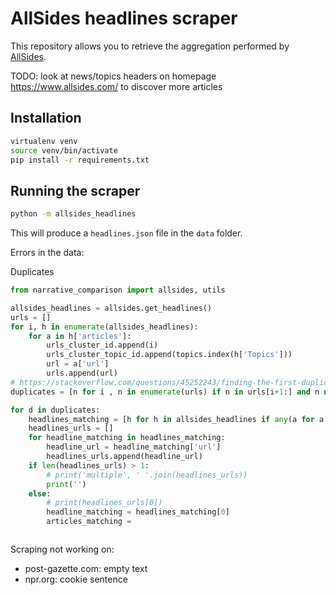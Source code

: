 # AllSides headlines scraper

This repository allows you to retrieve the aggregation performed by [AllSides](https://www.allsides.com/story/admin).

TODO:
look at news/topics headers on homepage https://www.allsides.com/ to discover more articles

## Installation

```bash
virtualenv venv
source venv/bin/activate
pip install -r requirements.txt
```

## Running the scraper

```bash
python -m allsides_headlines
```

This will produce a `headlines.json` file in the `data` folder.


Errors in the data:

Duplicates
```python
from narrative_comparison import allsides, utils

allsides_headlines = allsides.get_headlines()
urls = []
for i, h in enumerate(allsides_headlines):
    for a in h['articles']:
        urls_cluster_id.append(i)
        urls_cluster_topic_id.append(topics.index(h['Topics']))
        url = a['url']
        urls.append(url)
# https://stackoverflow.com/questions/45252243/finding-the-first-duplicate-element-in-an-ordered-list
duplicates = [n for i , n in enumerate(urls) if n in urls[i+1:] and n not in urls[:i]]

for d in duplicates:
    headlines_matching = [h for h in allsides_headlines if any(a for a in h['articles'] if a['url'] == d)]
    headlines_urls = []
    for headline_matching in headlines_matching:
        headline_url = headline_matching['url']
        headlines_urls.append(headline_url)
    if len(headlines_urls) > 1:
        # print('multiple', ' '.join(headlines_urls))
        print('')
    else:
        # print(headlines_urls[0])
        headline_matching = headlines_matching[0]
        articles_matching = 



```




Scraping not working on:

- post-gazette.com: empty text
- npr.org: cookie sentence